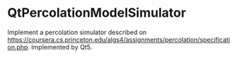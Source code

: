 # QtPercolationModelSimulator
Implement a percolation simulator described on https://coursera.cs.princeton.edu/algs4/assignments/percolation/specification.php.
Implemented by Qt5.
